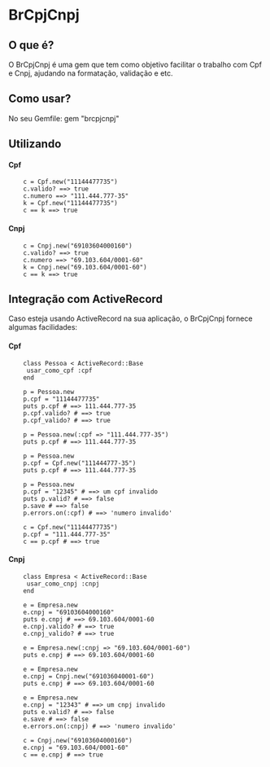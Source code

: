 # BrCpjCnpj

## O que é?

O BrCpjCnpj é uma gem que tem como objetivo facilitar o trabalho com Cpf e Cnpj, ajudando na formatação, validação e etc.

## Como usar?

No seu Gemfile:
        gem "brcpjcnpj"

## Utilizando

#### Cpf

        c = Cpf.new("11144477735")
        c.valido? ==> true
        c.numero ==> "111.444.777-35"
        k = Cpf.new("11144477735")
        c == k ==> true

#### Cnpj

        c = Cnpj.new("69103604000160")
        c.valido? ==> true
        c.numero ==> "69.103.604/0001-60"
        k = Cnpj.new("69.103.604/0001-60")
        c == k ==> true

## Integração com ActiveRecord

Caso esteja usando ActiveRecord na sua aplicação, o BrCpjCnpj fornece algumas facilidades:

#### Cpf

        class Pessoa < ActiveRecord::Base
         usar_como_cpf :cpf
        end

        p = Pessoa.new
        p.cpf = "11144477735"
        puts p.cpf # ==> 111.444.777-35
        p.cpf.valido? # ==> true
        p.cpf_valido? # ==> true

        p = Pessoa.new(:cpf => "111.444.777-35")
        puts p.cpf # ==> 111.444.777-35

        p = Pessoa.new
        p.cpf = Cpf.new("111444777-35")
        puts p.cpf # ==> 111.444.777-35

        p = Pessoa.new
        p.cpf = "12345" # ==> um cpf invalido
        puts p.valid? # ==> false
        p.save # ==> false
        p.errors.on(:cpf) # ==> 'numero invalido'

        c = Cpf.new("11144477735")
        p.cpf = "111.444.777-35"
        c == p.cpf # ==> true

#### Cnpj

        class Empresa < ActiveRecord::Base
         usar_como_cnpj :cnpj
        end

        e = Empresa.new
        e.cnpj = "69103604000160"
        puts e.cnpj # ==> 69.103.604/0001-60
        e.cnpj.valido? # ==> true
        e.cnpj_valido? # ==> true
         
        e = Empresa.new(:cnpj => "69.103.604/0001-60")
        puts e.cnpj # ==> 69.103.604/0001-60
         
        e = Empresa.new
        e.cnpj = Cnpj.new("691036040001-60")
        puts e.cnpj # ==> 69.103.604/0001-60

        e = Empresa.new
        e.cnpj = "12343" # ==> um cnpj invalido
        puts e.valid? # ==> false
        e.save # ==> false
        e.errors.on(:cnpj) # ==> 'numero invalido'
         
        c = Cnpj.new("69103604000160")
        e.cnpj = "69.103.604/0001-60"
        c == e.cnpj # ==> true   
